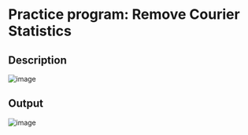 # Practice program: Remove Courier Statistics

## Description

![image](https://github.com/Tan12d/PWC_RDBMS_using_Oracle/assets/100254217/d3cf1998-c062-49ba-834d-959430bc2bab)

## Output

![image](https://github.com/Tan12d/PWC_RDBMS_using_Oracle/assets/100254217/c17d190f-9e3e-439d-8782-8463bbab9688)

